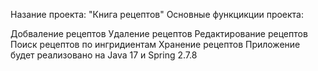 Назание проекта: "Книга рецептов" Основные функцикции проекта:

Добваление рецептов
Удаление рецептов
Редактирование рецептов
Поиск рецептов по ингридиентам
Хранение рецептов
Приложение будет реализовано на Java 17 и Spring 2.7.8